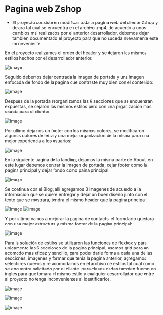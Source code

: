 # Pagina web Zshop

- El proyecto consiste en modificar toda la pagina web del cliente Zshop y dejara tal cual se encuentra en el archivo .mp4, de acuerdo a unos cambios mal realizados por el anterior desarrollador, debemos dejar tambien documentado el proyecto para que no suceda nuevamente este inconveniente.

En el proyecto realizamos el orden del header y se dejaron los mismos estilos hechos por el desarrollador anterior:

![image](https://user-images.githubusercontent.com/70729836/196542872-72293b63-4f71-4e9e-8b2d-40d171a6089d.png)



Seguido debemos dejar centrada la imagen de portada y una imagen enfocada de fondo de la pagina que contraste muy bien con el contenido:

![image](https://user-images.githubusercontent.com/70729836/196542930-4dbbf17e-3e78-490f-a6c4-ae01ba935d6b.png)


Despues de la portada reorganizamos las 6 secciones que se encuentran expuestas, se dejaron los mismos estilos pero con una prganización mas exacta para el cliente:

![image](https://user-images.githubusercontent.com/70729836/196542980-c6f06c85-1674-4d4f-954f-918225be074e.png)


Por ultimo dejamos un footer con los mismos colores, se modificaron algunos colores de letra y una mejor organizacion de la misma para una mejor experiencia a los usuarios:

![image](https://user-images.githubusercontent.com/70729836/196543049-c2f972e5-c7eb-4a53-b6b3-4d69b51329a0.png)


En la siguiente pagina de la landing, dejamos la misma parte de About, en este lugar debemos centrar la imagen de portada, dejar footer como la pagina principal y dejar fondo como paina principal:

![image](https://user-images.githubusercontent.com/70729836/196543115-9dfd0913-e793-46f9-a960-1901f28a6ffc.png)


Se continua con el Blog, alli agregamos 3 imagenes de acuerdo a la informacion que se quiere entregar y dejar un buen diseño junto con el texto que se mostrara, tendra el mismo header que la pagina principal:

![image](https://user-images.githubusercontent.com/70729836/196543268-0a6aa805-6e7d-4f0c-9576-708e6e5f5514.png)
![image](https://user-images.githubusercontent.com/70729836/196543339-4a315e3b-6187-4b9a-91a5-94302304de19.png)



Y por ultimo vamos a mejorar la pagina de contacts, el formulario quedara con una mejor estructura y mismo footer de la pagina principal:

![image](https://user-images.githubusercontent.com/70729836/196543525-a9caa401-4df6-437e-a3b2-a0e2db0836a2.png)


Para la solución de estilos se utilizaron las funciones de flexbox y para unicamente las 6 secciones de la pagina principal, usamos grid para un acomodo mas eficaz y sencillo, para poder darle forma a cada una de las secciones, imagenes y formar que tenia la pagina anterior, agregamos selectores nuevos y re acomodamos en el archivo de estilos tal cual como se encuentra solicitado por el cliente. para clases dadas tambien fueron en ingles para que tomara el mismo estilo y cualquier desarrollador que entre al proyecto no tenga inconvenientes al identificarlos.

![image](https://user-images.githubusercontent.com/70729836/196543652-33086011-14f1-46ad-b693-22794a0e9342.png)

![image](https://user-images.githubusercontent.com/70729836/196543867-6dcd6d35-a824-4c75-bf7f-c489ea09585f.png)

![image](https://user-images.githubusercontent.com/70729836/196543947-7e553307-6217-48d7-82f5-964c99ba24db.png)
